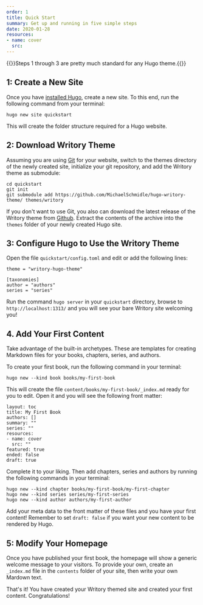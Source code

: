 ```yaml
---
order: 1
title: Quick Start
summary: Get up and running in five simple steps
date: 2020-01-28
resources:
- name: cover
  src: 
---
```


{{<alert class="wy-alert-info">}}Steps 1 through 3 are pretty much standard for any Hugo theme.{{</alert>}}

## 1: Create a New Site

Once you have [installed Hugo](https://gohugo.io/getting-started/installing), create a new site. To this end, run the following command from your terminal:

```
hugo new site quickstart
```

This will create the folder structure required for a Hugo website.

## 2: Download Writory Theme

Assuming you are using [Git](https://git-scm.com/) for your website, switch to the themes directory of the newly created site, initialize your git repository, and add the Writory theme as submodule:

```
cd quickstart
git init
git submodule add https://github.com/MichaelSchmidle/hugo-writory-theme/ themes/writory
```

If you don't want to use Git, you also can download the latest release of the Writory theme from [Github](https://github.com/MichaelSchmidle/writory-hugo-theme/releases/). Extract the contents of the archive into the ``themes`` folder of your newly created Hugo site.

## 3: Configure Hugo to Use the Writory Theme

Open the file ``quickstart/config.toml`` and edit or add the following lines:

```
theme = "writory-hugo-theme"

[taxonomies]
author = "authors"
series = "series"
```

Run the command ``hugo server`` in your ``quickstart`` directory, browse to ``http://localhost:1313/`` and you will see your bare Writory site welcoming you!

## 4. Add Your First Content

Take advantage of the built-in archetypes. These are templates for creating Markdown files for your books, chapters, series, and authors.

To create your first book, run the following command in your terminal:

```
hugo new --kind book books/my-first-book
```

This will create the file ``content/books/my-first-book/_index.md`` ready for you to edit. Open it and you will see the following front matter:

```
layout: toc
title: My First Book
authors: []
summary: ""
series: ""
resources:
- name: cover
  src: ""
featured: true
ended: false
draft: true
```

Complete it to your liking. Then add chapters, series and authors by running the following commands in your terminal:

```
hugo new --kind chapter books/my-first-book/my-first-chapter
hugo new --kind series series/my-first-series
hugo new --kind author authors/my-first-author
```

Add your meta data to the front matter of these files and you have your first content! Remember to set ``draft: false`` if you want your new content to be rendered by Hugo.

## 5: Modify Your Homepage

Once you have published your first book, the homepage will show a generic welcome message to your visitors. To provide your own, create an ``_index.md`` file in the ``contents`` folder of your site, then write your own Mardown text.

That's it! You have created your Writory themed site and created your first content. Congratulations!
